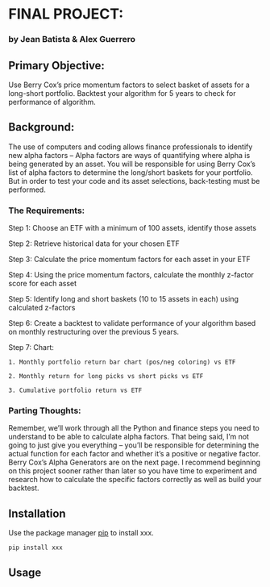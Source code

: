 # FINAL PROJECT:
### by Jean Batista & Alex Guerrero

## Primary Objective: 
Use Berry Cox’s price momentum factors to select basket of assets for a long-short portfolio. Backtest your algorithm for 5 years to check for performance of algorithm.

## Background: 
The use of computers and coding allows finance professionals to identify new alpha factors – Alpha factors are ways of quantifying where alpha is being generated by an asset. You will be responsible for using Berry Cox’s list of alpha factors to determine the long/short baskets for your portfolio. But in order to test your code and its asset selections, back-testing must be performed.

### The Requirements:
Step 1: Choose an ETF with a minimum of 100 assets, identify those assets

Step 2: Retrieve historical data for your chosen ETF

Step 3: Calculate the price momentum factors for each asset in your ETF

Step 4: Using the price momentum factors, calculate the monthly z-factor score for each asset

Step 5: Identify long and short baskets (10 to 15 assets in each) using calculated z-factors

Step 6: Create a backtest to validate performance of your algorithm based on monthly restructuring over the previous 5 years.

Step 7: Chart:

    1. Monthly portfolio return bar chart (pos/neg coloring) vs ETF

    2. Monthly return for long picks vs short picks vs ETF

    3. Cumulative portfolio return vs ETF


### Parting Thoughts: 
Remember, we’ll work through all the Python and finance steps you need to understand to be able to calculate alpha factors. That being said, I’m not going to just give you everything – you’ll be responsible for determining the actual function for each factor and whether it’s a positive or negative factor.
Berry Cox’s Alpha Generators are on the next page. I recommend beginning on this project sooner rather than later so you have time to experiment and research how to calculate the specific factors correctly as well as build your backtest.



## Installation

Use the package manager [pip](https://pip.pypa.io/en/stable/) to install xxx.

```bash
pip install xxx
```

## Usage 

